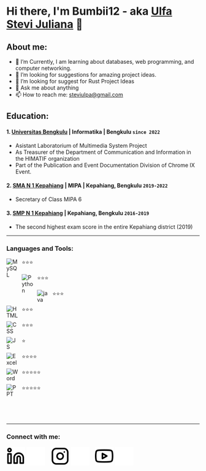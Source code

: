# Hi there, I'm Bumbii12 - aka [Ulfa Stevi Juliana](https://www.instagram.com/stevijuliana/) 👋
## About me:
- 🌱 I’m Currently, I am learning about databases, web programming, and computer networking.
- 👯 I’m looking for suggestions for amazing project ideas.
- 🤔 I’m looking for suggest for Rust Project Ideas
- 💬 Ask me about anything
- 📫 How to reach me: steviulpa@gmail.com
## Education:

#### 1. [Universitas Bengkulu](https://www.unib.ac.id/) | Informatika | Bengkulu `since 2022`
   - Asistant Laboratorium of Multimedia System Project
   - As Treasurer of the Department of Communication and Information in the HIMATIF organization
   - Part of the Publication and Event Documentation Division of Chrome IX Event.
 #### 2. [SMA N 1 Kepahiang](https://smansa-kph.sch.id/) | MIPA | Kepahiang, Bengkulu `2019-2022`
   - Secretary of Class MIPA 6
 #### 3. [SMP N 1 Kepahiang](https://sekolah.data.kemdikbud.go.id/index.php/chome/profil/e00897dc-31f5-e011-8649-e1e9f871486b) | Kepahiang, Bengkulu `2016-2019`
   - The second highest exam score in the entire Kepahiang district (2019)   
---

### Languages and Tools:

[<img align="left" alt="MySQL" width="30px" src="https://cdn.jsdelivr.net/gh/devicons/devicon/icons/mysql/mysql-original.svg" style="padding-right:10px;" />][webdev] ⭐⭐⭐ <br> <br>
[<img align="left" alt="Python" width="30px" src="https://upload.wikimedia.org/wikipedia/commons/thumb/c/c3/Python-logo-notext.svg/110px-Python-logo-notext.svg.png?20100317150552" style="padding-right:10px;" />][webdev] ⭐⭐⭐ <br> <br>
[<img align="left" alt="java" width="30px" src="https://diskominfo.kedirikab.go.id/asset/foto_berita/java_big_logo.jpg" style="padding-right:10px;" />][webdev]⭐⭐⭐ <br><br>
[<img align="left" alt="HTML" width="30px" src="https://cdn.pixabay.com/photo/2017/08/05/11/16/logo-2582748_960_720.png" style="padding-right:10px;" />][webdev]⭐⭐⭐ <br><br>
[<img align="left" alt="CSS" width="30px" src="https://upload.wikimedia.org/wikipedia/commons/thumb/6/62/CSS3_logo.svg/800px-CSS3_logo.svg.png" style="padding-right:10px;" />][webdev]⭐⭐⭐ <br><br>
[<img align="left" alt="JS" width="30px" src="https://www.freepnglogos.com/uploads/javascript-png/javascript-logo-transparent-logo-javascript-images-3.png" style="padding-right:10px;" />][webdev]⭐ <br><br>
[<img align="left" alt="Excel" width="30px" src="https://is2-ssl.mzstatic.com/image/thumb/Purple126/v4/a8/fd/5a/a8fd5a84-c6f1-355f-3b9f-6e86598efaa3/XCEL.png/1200x630bb.png" style="padding-right:10px;" />][webdev]⭐⭐⭐⭐<br><br>
[<img align="left" alt="Word" width="30px" src="https://logos-world.net/wp-content/uploads/2020/03/Microsoft-Word-Logo.png" style="padding-right:10px;" />][webdev]⭐⭐⭐⭐⭐<br><br>
[<img align="left" alt="PPT" width="30px" src="https://i.pinimg.com/1200x/25/6c/d9/256cd9ab1bf4323d26460ab0384b64a2.jpg" style="padding-right:10px;" />][webdev]⭐⭐⭐⭐⭐ <br><br>

<br />
<br />

---
### Connect with me:

[![website](./linkedin-light.svg)](https://www.linkedin.com/in/ulfa-stevi-094365180/#gh-light-mode-only)
[![website](./linkedin-dark.svg)](https://www.linkedin.com/in/ulfa-stevi-094365180/#gh-dark-mode-only)
&nbsp;&nbsp;
[![website](./instagram-light.svg)](https://www.instagram.com/stevijuliana#gh-light-mode-only)
[![website](./instagram-dark.svg)](https://www.instagram.com/stevijuliana#gh-dark-mode-only)
&nbsp;&nbsp;
[![website](./youtube-light.svg)](https://www.youtube.com/@ulfastevijuliana2858#gh-light-mode-only)
[![website](./youtube-dark.svg)](https://www.youtube.com/@ulfastevijuliana2858#gh-dark-mode-only)



[webdev]: https://github.com/Bumbii12

